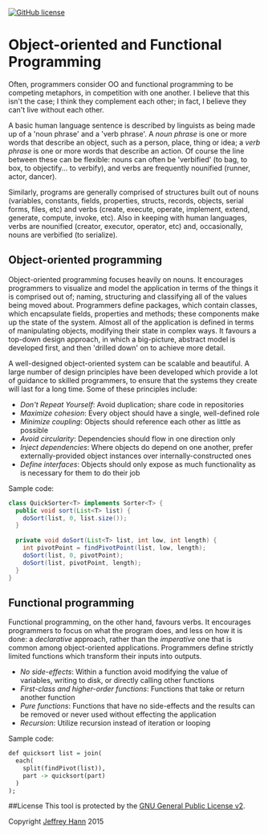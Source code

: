 [![GitHub license](https://img.shields.io/github/license/obihann-learning/functional-programming.svg)](https://github.com/obihann-learning/functional-programming/blob/master/LICENSE)

# Object-oriented and Functional Programming

Often, programmers consider OO and functional programming to be competing metaphors, in competition with one another.  I believe that this isn't the case; I think they complement each other; in fact, I believe they can't live without each other.

A basic human language sentence is described by linguists as being made up of a 'noun phrase' and a 'verb phrase'.  A *noun phrase* is one or more words that describe an object, such as a person, place, thing or idea; a *verb phrase* is one or more words that describe an action.  Of course the line between these can be flexible: nouns can often be 'verbified' (to bag, to box, to objectify... to verbify), and verbs are frequently nounified (runner, actor, dancer).

Similarly, programs are generally comprised of structures built out of nouns (variables, constants, fields, properties, structs, records, objects, serial forms, files, etc) and verbs (create, execute, operate, implement, extend, generate, compute, invoke, etc).  Also in keeping with human languages, verbs are nounified (creator, executor, operator, etc) and, occasionally, nouns are verbified (to serialize).

## Object-oriented programming

Object-oriented programming focuses heavily on nouns.  It encourages programmers to visualize and model the application in terms of the things it is comprised out of; naming, structuring and classifying all of the values being moved about.  Programmers define packages, which contain classes, which encapsulate fields, properties and methods; these components make up the state of the system.  Almost all of the application is defined in terms of manipulating objects, modifying their state in complex ways.  It favours a top-down design approach, in which a big-picture, abstract model is developed first, and then 'drilled down' on to achieve more detail.

A well-designed object-oriented system can be scalable and beautiful.  A large number of design principles have been developed which provide a lot of guidance to skilled programmers, to ensure that the systems they create will last for a long time.  Some of these principles include:

* *Don't Repeat Yourself*: Avoid duplication; share code in repositories
* *Maximize cohesion*: Every object should have a single, well-defined role
* *Minimize coupling*: Objects should reference each other as little as possible
* *Avoid circularity*: Dependencies should flow in one direction only
* *Inject dependencies*: Where objects do depend on one another, prefer externally-provided object instances over internally-constructed ones
* *Define interfaces*: Objects should only expose as much functionality as is necessary for them to do their job

Sample code:
```java
class QuickSorter<T> implements Sorter<T> {
  public void sort(List<T> list) {
    doSort(list, 0, list.size());
  }
  
  private void doSort(List<T> list, int low, int length) {
    int pivotPoint = findPivotPoint(list, low, length);
    doSort(list, 0, pivotPoint);
    doSort(list, pivotPoint, length);
  }
}
```

## Functional programming

Functional programming, on the other hand, favours verbs.  It encourages programmers to focus on what the program does, and less on how it is done: a *declarative* approach, rather than the *imperative* one that is common among object-oriented applications.  Programmers define strictly limited functions which transform their inputs into outputs.

* *No side-effects*: Within a function avoid modifying the value of variables, writing to disk, or directly calling other functions
* *First-class and higher-order functions*: Functions that take or return another function
* *Pure functions*: Functions that have no side-effects and the results can be removed or never used without effecting the application
* *Recursion*: Utilize recursion instead of iteration or looping

Sample code:
```haskell
def quicksort list = join(
  each(
    split(findPivot(list)), 
    part -> quicksort(part)
  )
);
```

##License
This tool is protected by the [GNU General Public License v2](http://www.gnu.org/licenses/gpl-2.0.html).

Copyright [Jeffrey Hann](http://jeffreyhann.ca/) 2015
